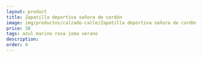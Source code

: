 ```yaml
---
layout: product
title: Zapatilla deportiva señora de cordón
image: img/productos/calzado-calle/Zapatilla deportiva señora de cordón=38 =azul marino rosa joma verano.webp
price: 38 
tags: azul marino rosa joma verano
description: 
order: 0
---
```

